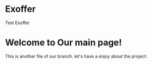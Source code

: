 # Exoffer
Test Exoffer 


# Welcome to Our main page!


This is another file of our branch. let's have a enjoy about the project.